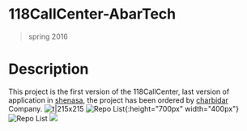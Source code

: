 # 118CallCenter-AbarTech
>spring 2016
# Description
This project is the first version of the 118CallCenter, last version of application in [shenasa](https://cafebazaar.ir/app/abartech.mobile.callcenter118), the project has been ordered by [charbidar](https://charbidar.com/software/) Company.
![t|215x215](https://github.com/JaberBabaki/118CallCenter-AbarTech/blob/master/res/pic/1.jpg)
![Repo List](https://github.com/JaberBabaki/118CallCenter-AbarTech/blob/master/res/pic/2.jpg){:height="700px" width="400px"}
![Repo List](https://github.com/JaberBabaki/118CallCenter-AbarTech/blob/master/res/pic/3.jpg)
<img src="https://github.com/JaberBabaki/118CallCenter-AbarTech/blob/master/res/pic/3.jpg" />
